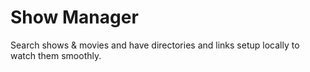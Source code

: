 # Show Manager
Search shows & movies and have directories and links setup locally to watch them smoothly.
